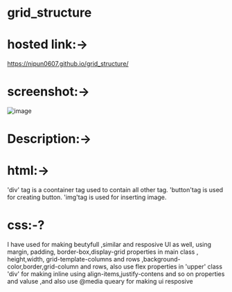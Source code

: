# grid_structure
# hosted link:->
https://nipun0607.github.io/grid_structure/
# screenshot:->
![image](https://github.com/nipun0607/grid_structure/assets/126556793/1f9d67ad-6b7b-4a1a-83a3-7fd49b9485bc)
# Description:->
# html:->
'div' tag is a coontainer tag used to contain all other tag.
'button'tag is used for creating button.
'img'tag is used for inserting image.
# css:-?
I have used for making beutyfull ,similar and resposive UI as well,
using margin, padding, border-box,display-grid properties in main class ,
height,width, grid-template-columns and rows ,background-color,border,grid-column and rows,
also use flex properties in 'upper' class 'div' for making inline 
using align-items,justify-contens and so on properties and valuse ,and also use @media queary
for making ui resposive
